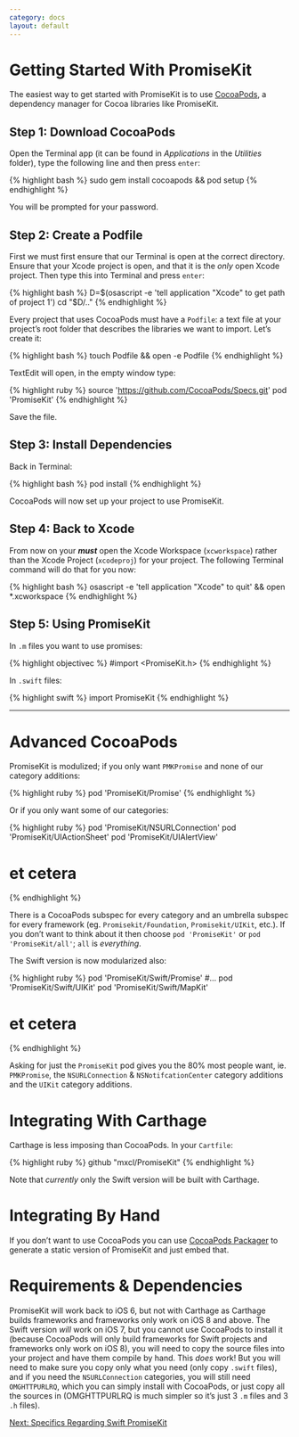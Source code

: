 ```yaml
---
category: docs
layout: default
---
```


# Getting Started With PromiseKit

The easiest way to get started with PromiseKit is to use [CocoaPods](http://cocoapods.org), a dependency manager for Cocoa libraries like PromiseKit. 

## Step 1: Download CocoaPods

Open the Terminal app (it can be found in *Applications* in the *Utilities* folder), type the following line and then press `enter`:

{% highlight bash %}
sudo gem install cocoapods && pod setup
{% endhighlight %}

You will be prompted for your password.

## Step 2: Create a Podfile

First we must first ensure that our Terminal is open at the correct directory. Ensure that your Xcode project is open, and that it is the *only* open Xcode project. Then type this into Terminal and press `enter`:

{% highlight bash %}
D=$(osascript -e 'tell application "Xcode" to get path of project 1') cd "$D/.."
{% endhighlight %}

Every project that uses CocoaPods must have a `Podfile`: a text file at your project’s root folder that describes the libraries we want to import. Let’s create it:

{% highlight bash %}
touch Podfile && open -e Podfile
{% endhighlight %}

TextEdit will open, in the empty window type:

{% highlight ruby %}
source 'https://github.com/CocoaPods/Specs.git'
pod 'PromiseKit'
{% endhighlight %}

Save the file.

## Step 3: Install Dependencies

Back in Terminal:

{% highlight bash %}
pod install
{% endhighlight %}

CocoaPods will now set up your project to use PromiseKit.

## Step 4: Back to Xcode

From now on your ***must*** open the Xcode Workspace (`xcworkspace`) rather than the Xcode Project (`xcodeproj`) for your project. The following Terminal command will do that for you now:

{% highlight bash %}
osascript -e 'tell application "Xcode" to quit' && open *.xcworkspace
{% endhighlight %}

## Step 5: Using PromiseKit

In `.m` files you want to use promises:

{% highlight objectivec %}
#import <PromiseKit.h>
{% endhighlight %}

In `.swift` files:

{% highlight swift %}
import PromiseKit
{% endhighlight %}

<hr>

# Advanced CocoaPods

PromiseKit is modulized; if you only want `PMKPromise` and none of our category additions:

{% highlight ruby %}
pod 'PromiseKit/Promise'
{% endhighlight %}

Or if you only want some of our categories:

{% highlight ruby %}
pod 'PromiseKit/NSURLConnection'
pod 'PromiseKit/UIActionSheet'
pod 'PromiseKit/UIAlertView'
# et cetera
{% endhighlight %}

There is a CocoaPods subspec for every category and an umbrella subspec for every framework (eg. `Promisekit/Foundation`, `Promisekit/UIKit`, etc.). If you don’t want to think about it then choose `pod 'PromiseKit'` or `pod 'PromiseKit/all'`; `all` is *everything*. 

The Swift version is now modularized also:

{% highlight ruby %}
pod 'PromiseKit/Swift/Promise'
#…
pod 'PromiseKit/Swift/UIKit'
pod 'PromiseKit/Swift/MapKit'
# et cetera
{% endhighlight %}


<aside>
Asking for just the <code>PromiseKit</code> pod gives you the 80% most people want, ie. <code>PMKPromise</code>, the <code>NSURLConnection</code> & <code>NSNotifcationCenter</code> category additions and the <code>UIKit</code> category additions.
</aside>


# Integrating With Carthage

Carthage is less imposing than CocoaPods. In your `Cartfile`:

{% highlight ruby %}
github "mxcl/PromiseKit"
{% endhighlight %}

Note that *currently* only the Swift version will be built with Carthage.

# Integrating By Hand

If you don’t want to use CocoaPods you can use [CocoaPods Packager](https://github.com/CocoaPods/cocoapods-packager) to generate a static version of PromiseKit and just embed that.


# Requirements & Dependencies

PromiseKit will work back to iOS 6, but not with Carthage as Carthage builds frameworks and frameworks only work on iOS 8 and above. The Swift version *will* work on iOS 7, but you cannot use CocoaPods to install it (because CocoaPods will only build frameworks for Swift projects and frameworks only work on iOS 8), you will need to copy the source files into your project and have them compile by hand. This *does* work! But you will need to make sure you copy only what you need (only copy `.swift` files), and if you need the `NSURLConnection` categories, you will still need `OMGHTTPURLRQ`, which you can simply install with CocoaPods, or just copy all the sources in (OMGHTTPURLRQ is much simpler so it’s just 3 `.m` files and 3 `.h` files).

<div><a class="pagination" href="/swift">Next: Specifics Regarding Swift PromiseKit</a></div>
